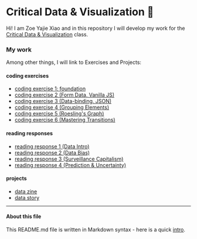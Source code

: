 # Critical Data & Visualization 🦕

Hi! I am Zoe Yajie Xiao and in this repository I will develop my work for the [Critical Data & Visualization](https://github.com/leoneckert/critical-data-and-visualization-spring-2021) class.  

### My work

Among other things, I will link to Exercises and Projects:

#### coding exercises
- [coding exercise 1: foundation](coding-exercises/coding-foundation)
- [coding exercise 2 (Form Data, Vanilla JS)](coding-exercises/coding-exercise-2)
- [coding exercise 3 (Data-binding, JSON)](coding-exercises/coding-exercise-3)
- [coding exercise 4 (Grouping Elements)](coding-exercises/coding-exercise-4)
- [coding exercise 5 (Roesling's Graph)](coding-exercises/coding-exercise-5)
- [coding exercise 6 (Mastering Transitions)](lab/lab7+ex6-transition)

#### reading responses
- [reading response 1 (Data Intro)](reading-assignments/reading1.md)
- [reading response 2 (Data Bias)](reading-assignments/reading2.md)
- [reading response 3 (Surveillance Capitalism)](reading-assignments/reading3.md)
- [reading response 4 (Prediction & Uncertainty)](reading-assignments/reading4.md)

#### projects
- [data zine](projects/data-zine)
- [data story](projects/data-story)
---
#### About this file
This README.md file is written in Markdown syntax - here is a quick [intro](https://guides.github.com/features/mastering-markdown/).
